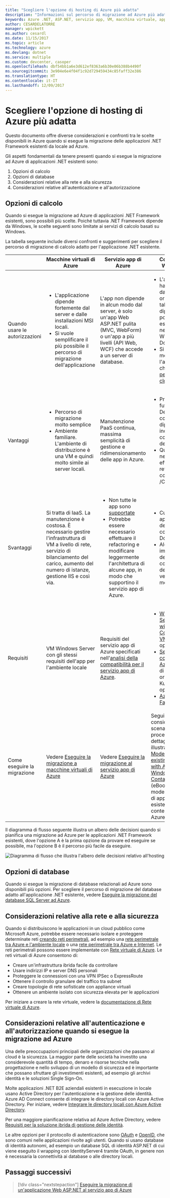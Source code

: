 ```yaml
---
title: "Scegliere l'opzione di hosting di Azure più adatta"
description: "Informazioni sul percorso di migrazione ad Azure più adatto per l'applicazione Web ASP.NET."
keywords: Azure .NET, ASP.NET, servizio app, VM, macchina virtuale, app Web, eseguire la migrazione, migrazione
author: CESARDELATORRE
manager: wpickett
ms.author: cesardl
ms.date: 11/15/2017
ms.topic: article
ms.technology: azure
ms.devlang: dotnet
ms.service: multiple
ms.custom: devcenter, casoper
ms.openlocfilehash: dbf54bb1a6e3d612ef8363a6b30e06b388b4490f
ms.sourcegitcommit: 3e904e6e4f04f1c92d729459434c85faff32e386
ms.translationtype: HT
ms.contentlocale: it-IT
ms.lasthandoff: 12/09/2017
---
```

# <a name="choose-the-right-azure-hosting-option"></a>Scegliere l'opzione di hosting di Azure più adatta

Questo documento offre diverse considerazioni e confronti tra le scelte disponibili in Azure quando si esegue la migrazione delle applicazioni .NET Framework esistenti da locale ad Azure.

Gli aspetti fondamentali da tenere presenti quando si esegue la migrazione ad Azure di applicazioni .NET esistenti sono:

1.  Opzioni di calcolo
2.  Opzioni di database
3.  Considerazioni relative alla rete e alla sicurezza
4.  Considerazioni relative all'autenticazione e all'autorizzazione

## <a name="compute-choices"></a>Opzioni di calcolo

Quando si esegue la migrazione ad Azure di applicazioni .NET Framework esistenti, sono possibili più scelte.  Poiché tuttavia .NET Framework dipende da Windows, le scelte seguenti sono limitate ai servizi di calcolo basati su Windows.

La tabella seguente include diversi confronti e suggerimenti per scegliere il percorso di migrazione di calcolo adatto per l'applicazione .NET esistente.

|                 | Macchine virtuali di Azure | Servizio app di Azure | Contenitori Windows |
|-----------------|-----------|-------------------|--------------------|
|Quando usare le autorizzazioni      |<ul><li>L'applicazione dipende fortemente dal server e dalle installazioni MSI locali.</li><li>Si vuole semplificare il più possibile il percorso di migrazione dell'applicazione</li></ul>|L'app non dipende in alcun modo dal server, è solo un'app Web ASP.NET pulita (MVC, WebForm) o un'app a più livelli (API Web, WCF) che accede a un server di database. |<ul><li>L'applicazione ha dipendenze dal server originale, ma tali dipendenze possono essere incluse nell'immagine Windows di Docker.</li><li>Si vuole modernizzare l'app in modo che sia [pronta per DevOps cloud](https://docs.microsoft.com/dotnet/standard/modernize-with-azure-and-containers/lift-and-shift-existing-apps-devops/reasons-to-lift-and-shift-existing-net-apps-to-cloud-devops-ready-applications).</li></ul>|
|Vantaggi  |<ul><li>Percorso di migrazione molto semplice</li><li>Ambiente familiare. L'ambiente di distribuzione è una VM e quindi molto simile ai server locali.</li></ul> |Manutenzione PaaS continua, massima semplicità di gestione e ridimensionamento delle app in Azure. |<ul><li>Pronti per il futuro e per DevOps cloud con dipendenze incluse nei contenitori dell'app.</li><li>Quasi nessuna necessità di effettuare il refactoring del codice .NET /C#.</li></ul> |
|Svantaggi             |Si tratta di IaaS. La manutenzione è costosa. È necessario gestire l'infrastruttura di VM a livello di rete, servizio di bilanciamento del carico, aumento del numero di istanze, gestione IIS e così via. |<ul><li>Non tutte le app sono [supportate](http://www.migratetoazure.net/ReadinessAssessment)</li><li>Potrebbe essere necessario effettuare il refactoring e modificare leggermente l'architettura di alcune app, in modo che supportino il servizio app di Azure.</li></ul> |<ul><li>Curva di apprendimento delle competenze di Docker</li><li>Alcune impostazioni del codice e di configurazione dell'app vengono modificate</li></ul>|
|Requisiti |VM Windows Server con gli stessi requisiti dell'app per l'ambiente locale | Requisiti del servizio app di Azure specificati nell'[analisi della compatibilità per il servizio app di Azure](https://www.migratetoazure.net/Resources). |<ul><li>[Windows Server 2016 with Containers - VM di Azure](https://azuremarketplace.microsoft.com/marketplace/apps/Microsoft.WindowsServer?tab=Overview)<br />oppure</li><li>[Servizio contenitore di Azure](https://azure.microsoft.com/services/container-service/) (agente di orchestrazione Kubernetes)<br />oppure<li>[Azure Service Fabric](https://azure.microsoft.com/services/service-fabric/)</li></ul> |
|Come eseguire la migrazione |Vedere [Eseguire la migrazione a macchine virtuali di Azure](https://go.microsoft.com/fwlink/?linkid=862531) | Vedere [Eseguire la migrazione al servizio app di Azure](https://go.microsoft.com/fwlink/?linkid=862532) | Seguire le considerazioni, gli scenari e le procedure dettagliate illustrati in [Modernizing existing .NET apps with Azure and Windows Containers eBook](https://aka.ms/liftandshiftwithcontainersebook) (eBook sulla modernizzazione di app .NET esistenti con contenitori di Azure e Windows) |

 Il diagramma di flusso seguente illustra un albero delle decisioni quando si pianifica una migrazione ad Azure per le applicazioni .NET Framework esistenti, dove l'opzione A è la prima opzione da provare ed eseguire se possibile, ma l'opzione B è il percorso più facile da eseguire.

![Diagramma di flusso che illustra l'albero delle decisioni relativo all'hosting](media/dotnet-howto-choose-migration/decision-tree.png)

## <a name="database-choices"></a>Opzioni di database

Quando si esegue la migrazione di database relazionali ad Azure sono disponibili più opzioni. Per scegliere il percorso di migrazione del database adatto all'applicazione .NET esistente, vedere [Eseguire la migrazione del database SQL Server ad Azure](https://go.microsoft.com/fwlink/?linkid=862533).

## <a name="networking-and-security-considerations"></a>Considerazioni relative alla rete e alla sicurezza

Quando si distribuiscono le applicazioni in un cloud pubblico come Microsoft Azure, potrebbe essere necessario isolare e proteggere determinate reti [creando reti perimetrali](https://docs.microsoft.com/azure/architecture/reference-architectures/dmz/), ad esempio una [rete perimetrale tra Azure e l'ambiente locale](https://docs.microsoft.com/azure/architecture/reference-architectures/dmz/secure-vnet-hybrid) o una [rete perimetrale tra Azure e Internet](https://docs.microsoft.com/azure/architecture/reference-architectures/dmz/secure-vnet-dmz). Le reti perimetrali possono essere implementate con [Rete virtuale di Azure](https://docs.microsoft.com/azure/virtual-network/virtual-networks-overview).
Le reti virtuali di Azure consentono di:

- Creare un'infrastruttura ibrida facile da controllare
- Usare indirizzi IP e server DNS personali
- Proteggere le connessioni con una VPN IPSec o ExpressRoute
- Ottenere il controllo granulare del traffico tra subnet
- Creare topologie di rete sofisticate con appliance virtuali
- Ottenere un ambiente isolato con sicurezza elevata per le applicazioni
 
Per iniziare a creare la rete virtuale, vedere la [documentazione di Rete virtuale di Azure](https://docs.microsoft.com/azure/virtual-network/).

## <a name="authentication-and-authorization-considerations-when-migrating-to-azure"></a>Considerazioni relative all'autenticazione e all'autorizzazione quando si esegue la migrazione ad Azure

Una delle preoccupazioni principali delle organizzazioni che passano al cloud è la sicurezza. La maggior parte delle società ha investito una considerevole quantità di tempo, denaro e risorse tecniche nella progettazione e nello sviluppo di un modello di sicurezza ed è importante che possano sfruttare gli investimenti esistenti, ad esempio gli archivi identità e le soluzioni Single Sign-On.

Molte applicazioni .NET B2E aziendali esistenti in esecuzione in locale usano Active Directory per l'autenticazione e la gestione delle identità.  Azure AD Connect consente di integrare le directory locali con Azure Active Directory.  Per iniziare, vedere [Integrare le directory locali con Azure Active Directory](https://docs.microsoft.com/azure/active-directory/connect/active-directory-aadconnect).

Per una maggiore pianificazione relativa ad Azure Active Directory, vedere [Requisiti per la soluzione ibrida di gestione delle identità](https://docs.microsoft.com/azure/active-directory/active-directory-hybrid-identity-design-considerations-business-needs).

Le altre opzioni per il protocollo di autenticazione sono [OAuth](https://en.wikipedia.org/wiki/OAuth) e [OpenID](https://en.wikipedia.org/wiki/OpenID), che sono comuni nelle applicazioni rivolte agli utenti.  Quando si usano database di identità autonomi, ad esempio un database SQL di identità ASP.NET di cui viene eseguito il wrapping con IdentityServer4 tramite OAuth, in genere non è necessaria la connettività ai database o alle directory locali.

## <a name="next-steps"></a>Passaggi successivi

> [!div class="nextstepaction"]
> [Eseguire la migrazione di un'applicazione Web ASP.NET al servizio app di Azure](dotnet-howto-migrate-app-service.md)